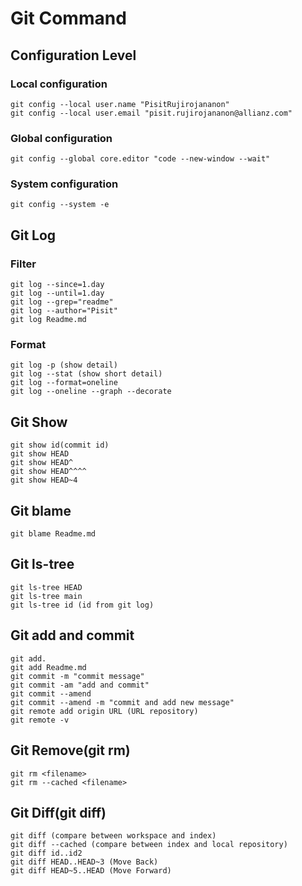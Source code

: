 # Git Command

## Configuration Level
### Local configuration
```
git config --local user.name "PisitRujirojananon"
git config --local user.email "pisit.rujirojananon@allianz.com"
```
### Global configuration
```
git config --global core.editor "code --new-window --wait"
```
### System configuration
```
git config --system -e
```

## Git Log
### Filter
```
git log --since=1.day
git log --until=1.day
git log --grep="readme"
git log --author="Pisit"
git log Readme.md
```
### Format
```
git log -p (show detail)
git log --stat (show short detail)
git log --format=oneline
git log --oneline --graph --decorate
```

## Git Show
```
git show id(commit id)
git show HEAD
git show HEAD^
git show HEAD^^^^
git show HEAD~4
```

## Git blame
```
git blame Readme.md
```

## Git ls-tree
```
git ls-tree HEAD
git ls-tree main
git ls-tree id (id from git log)
```

## Git add and commit
```
git add.
git add Readme.md
git commit -m "commit message"
git commit -am "add and commit"
git commit --amend
git commit --amend -m "commit and add new message"
git remote add origin URL (URL repository)
git remote -v
```

## Git Remove(git rm)
```
git rm <filename>
git rm --cached <filename>
```

## Git Diff(git diff)
```
git diff (compare between workspace and index)
git diff --cached (compare between index and local repository)
git diff id..id2
git diff HEAD..HEAD~3 (Move Back)
git diff HEAD~5..HEAD (Move Forward)
```
